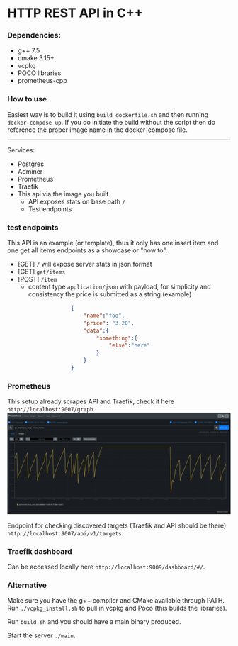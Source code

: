 # HTTP REST API in C++

### Dependencies:
- g++ 7.5
- cmake 3.15+
- vcpkg 
- POCO libraries
- prometheus-cpp

### How to use

Easiest way is to build it using `build_dockerfile.sh` and then running `docker-compose up`.
If you do initiate the build without the script then do reference the proper image name in the docker-compose file.

---

Services:

- Postgres
- Adminer
- Prometheus
- Traefik
- This api via the image you built
    - API exposes stats on base path `/`
    - Test endpoints 

### test endpoints 

This API is an example (or template), thus it only has one insert item and one get all items endpoints as a showcase or "how to".

- [GET] `/` will expose server stats in json format
- [GET] `get/items`
- [POST] `/item`  
    - content type `application/json`
    with payload, for simplicity and consistency the price is submitted as a string (example)
```json
                    {
                        "name":"foo",
                        "price": "3.20",
                        "data":{
                            "something":{
                                "else":"here"
                            }
                        }
                    }
```

### Prometheus

This setup already scrapes API and Traefik, check it here `http://localhost:9007/graph`.
![Traefik heap graph](readme_assets/traefik_heap_graph.png?raw=true)

Endpoint for checking discovered targets (Traefik and API should be there) `http://localhost:9007/api/v1/targets`.

### Traefik dashboard

Can be accessed locally here `http://localhost:9009/dashboard/#/`.

### Alternative

Make sure you have the g++ compiler and CMake available through PATH.
Run `./vcpkg_install.sh` to pull in vcpkg and Poco (this builds the libraries).

Run `build.sh` and you should have a main binary produced.

Start the server `./main`.
